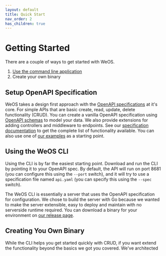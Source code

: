 ```yaml
---
layout: default
title: Quick Start 
nav_order: 2
has_children: true
---
```

# Getting Started

There are a couple of ways to get started with WeOS.
1. [Use the command line application](#using-the-weos-cli)
2. Create your own binary

## Setup OpenAPI Specification
WeOS takes a design first approach with the [OpenAPI specifications](https://openapis.org) at it's core. For simple APIs that are basic create, read, update, delete functionality
(CRUD). You can create a vanilla OpenAPI specification using [OpenAPI schemas](https://swagger.io/docs/specification/data-models/) to model your data. We also provide extensions
for adding controllers and middleware to endpoints. See our [specification documentation](./specification.md) to get the complete list of
functionality available. You can also use one of [our examples](../examples) as a starting point.

## Using the WeOS CLI
Using the CLI is by far the easiest starting point. Download and run the CLI by pointing it to your OpenAPI spec.
By default, the API will run on port 8681 (you can configure this using the `--port` switch), and it will try to use a
specification file named `api.yaml` (you can specify this using the `--spec` switch).

The WeOS CLI is essentially a server that uses the OpenAPI specification for configuration. We chose to build the
server with Go because we wanted to make the server extensible, easy to deploy and maintain with no serverside runtime required.
You can download a binary for your environment on [our release page](https://github.com/wepala/weos/releases).

## Creating You Own Binary
While the CLI helps you get started quickly with CRUD, if you want extend the functionality beyond the basics we got you
covered. We've architected
